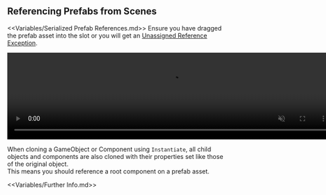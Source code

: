 ## Referencing Prefabs from Scenes
<<Variables/Serialized Prefab References.md>>
Ensure you have dragged the prefab asset into the slot or you will get an [Unassigned Reference Exception](../../Common%20Errors/Runtime%20Exceptions/UnassignedReferenceException.md).  

<video width="750" height="200" autoplay loop muted><source type="video/webm" src="https://help.vertx.xyz/Video/prefab-references.webm"></video>

When cloning a GameObject or Component using `Instantiate`, all child objects and components are also cloned with their properties set like those of the original object.  
This means you should reference a root component on a prefab asset.  

<<Variables/Further Info.md>>